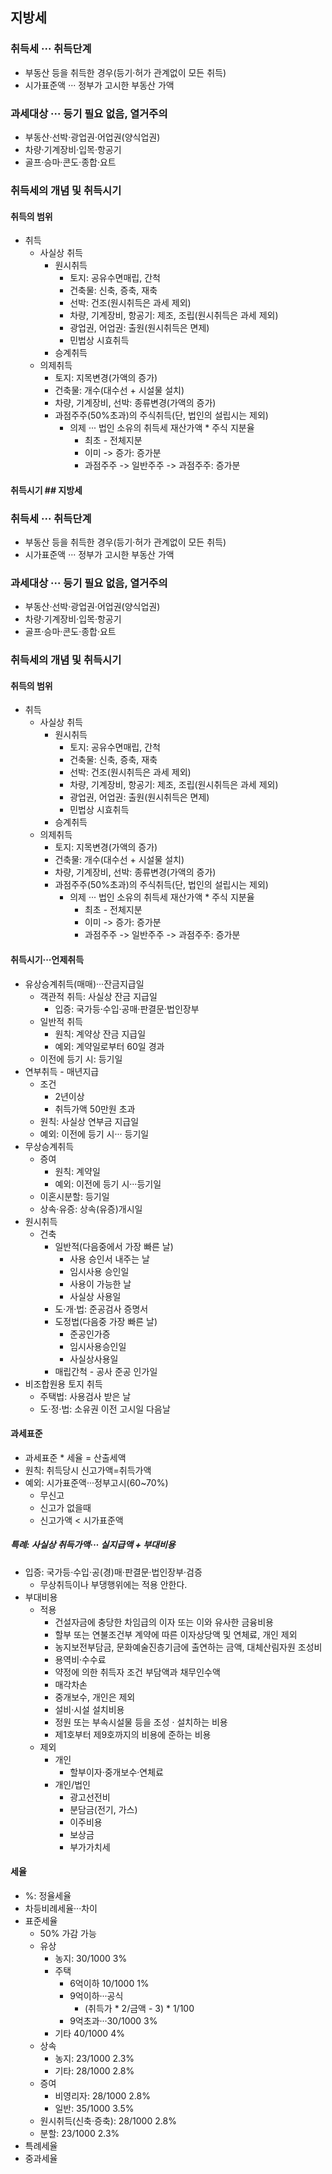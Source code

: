## 지방세
### 취득세 ··· 취득단계
- 부동산 등을 취득한 경우(등기·허가 관계없이 모든 취득)
- 시가표준액 ··· 정부가 고시한 부동산 가액
### 과세대상 ··· 등기 필요 없음, 열거주의
- 부동산·선박·광업권·어업권(양식업권)
- 차량·기계장비·입목·항공기
- 골프·승마·콘도·종합·요트
### 취득세의 개념 및 취득시기
#### 취득의 범위
- 취득
    - 사실상 취득
        - 원시취득
            - 토지: 공유수면매립, 간척
            - 건축물: 신축, 증축, 재축
            - 선박: 건조(원시취득은 과세 제외)
            - 차량, 기계장비, 항공기: 제조, 조립(원시취득은 과세 제외)
            - 광업권, 어업권: 출원(원시취득은 면제)
            - 민법상 시효취득
        - 승계취득
    - 의제취득
        - 토지: 지목변경(가액의 증가)
        - 건축물: 개수(대수선 + 시설물 설치)
        - 차량, 기계장비, 선박: 종류변경(가액의 증가)
        - 과점주주(50%초과)의 주식취득(단, 법인의 설립시는 제외)
            - 의제 ··· 법인 소유의 취득세 재산가액 * 주식 지분율
                - 최초 - 전체지분
                - 이미 -> 증가: 증가분
                - 과점주주 -> 일반주주 -> 과점주주: 증가분

#### 취득시기 ## 지방세
### 취득세 ··· 취득단계
- 부동산 등을 취득한 경우(등기·허가 관계없이 모든 취득)
- 시가표준액 ··· 정부가 고시한 부동산 가액
### 과세대상 ··· 등기 필요 없음, 열거주의
- 부동산·선박·광업권·어업권(양식업권)
- 차량·기계장비·입목·항공기
- 골프·승마·콘도·종합·요트
### 취득세의 개념 및 취득시기
#### 취득의 범위
- 취득
    - 사실상 취득
        - 원시취득
            - 토지: 공유수면매립, 간척
            - 건축물: 신축, 증축, 재축
            - 선박: 건조(원시취득은 과세 제외)
            - 차량, 기계장비, 항공기: 제조, 조립(원시취득은 과세 제외)
            - 광업권, 어업권: 출원(원시취득은 면제)
            - 민법상 시효취득
        - 승계취득
    - 의제취득
        - 토지: 지목변경(가액의 증가)
        - 건축물: 개수(대수선 + 시설물 설치)
        - 차량, 기계장비, 선박: 종류변경(가액의 증가)
        - 과점주주(50%초과)의 주식취득(단, 법인의 설립시는 제외)
            - 의제 ··· 법인 소유의 취득세 재산가액 * 주식 지분율
                - 최초 - 전체지분
                - 이미 -> 증가: 증가분
                - 과점주주 -> 일반주주 -> 과점주주: 증가분
#### 취득시기···언제취득
- 유상승계취득(매매)···잔금지급일
    - 객관적 취득: 사실상 잔금 지급일
        - 입증: 국가등·수입·공매·판결문·법인장부
    - 일반적 취득
        - 원칙: 계약상 잔금 지급일
        - 예외: 계약일로부터 60일 경과
    - 이전에 등기 시: 등기일
- 연부취득 - 매년지급
    - 조건
        - 2년이상
        - 취득가액 50만원 초과
    - 원칙: 사실상 연부금 지급일
    - 예외: 이전에 등기 시··· 등기일
- 무상승계취득
    - 증여
        - 원칙: 계약일
        - 예외: 이전에 등기 시···등기일
    - 이혼시분할: 등기일
    - 상속·유증: 상속(유증)개시일
- 원시취득
    - 건축
        - 일반적(다음중에서 가장 빠른 날)
            - 사용 승인서 내주는 날
            - 임시사용 승인일
            - 사용이 가능한 날
            - 사실상 사용일
        - 도·개·법: 준공검사 증명서
        - 도정법(다음중 가장 빠른 날)
            - 준공인가증
            - 임시사용승인일
            - 사실상사용일
        - 매립간척 - 공사 준공 인가일
- 비조합원용 토지 취득
    - 주택법: 사용검사 받은 날
    - 도·정·법: 소유권 이전 고시일 다음날
#### 과세표준
- 과세표준 * 세율 = 산출세액
- 원칙: 취득당시 신고가액=취득가액
- 예외: 시가표준액···정부고시(60~70%)
    - 무신고
    - 신고가 없을때
    - 신고가액 < 시가표준액
##### 특례: 사실상 취득가액··· 실지급액 + 부대비용
- 입증: 국가등·수입·공(경)매·판결문·법인장부·검증
    - 무상취득이나 부댕행위에는 적용 안한다.
- 부대비용
    - 적용
        - 건설자금에 충당한 차임급의 이자 또는 이와 유사한 금융비용
        - 할부 또는 연불조건부 계약에 따른 이자상당액 및 연체료, 개인 제외
        - 농지보전부담금, 문화예술진층기금에 출연하는 금액, 대체산림자원 조성비
        - 용역비·수수료
        - 약정에 의한 취득자 조건 부담액과 채무인수액
        - 매각차손
        - 중개보수, 개인은 제외
        - 설비·시설 설치비용
        - 정원 또는 부속시설물 등을 조성 · 설치하는 비용
        - 제1호부터 제9호까지의 비용에 준하는 비용
    - 제외
        - 개인
            - 할부이자·중개보수·연체료
        - 개인/법인
            - 광고선전비
            - 분담금(전기, 가스)
            - 이주비용
            - 보상금
            - 부가가치세
#### 세율
- %: 정율세율
- 차등비례세율···차이
- 표준세율
    - 50% 가감 가능
    - 유상
        - 농지: 30/1000 3%
        - 주택
            - 6억이하 10/1000 1%
            - 9억이하···공식
                - (취득가 * 2/금액 - 3) * 1/100
            - 9억초과···30/1000 3%
        - 기타 40/1000 4%
    - 상속
        - 농지: 23/1000 2.3%
        - 기타: 28/1000 2.8%
    - 증여
        - 비영리자: 28/1000 2.8%
        - 일반: 35/1000 3.5%
    - 원시취득(신축·증축): 28/1000 2.8%
    - 분할: 23/1000 2.3%
- 특례세율
- 중과세율

#### 